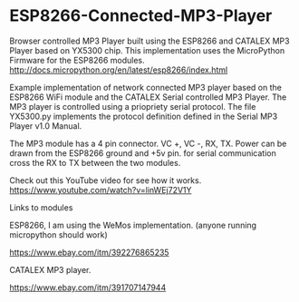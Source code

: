 # ESP8266-Connected-MP3-Player
Browser controlled MP3 Player built using the ESP8266 and CATALEX MP3 Player based on YX5300 chip. This implementation uses the MicroPython Firmware for the ESP8266 modules. http://docs.micropython.org/en/latest/esp8266/index.html

Example implementation of network connected MP3 player based on the ESP8266 WiFi module and the CATALEX Serial controlled MP3 Player. The MP3 player is controlled using a priopriety serial protocol. The file YX5300.py implements the protocol definition defined in the Serial MP3 Player v1.0 Manual. 

The MP3 module has a 4 pin connector. VC +, VC -, RX, TX. Power can be drawn from the ESP8266 ground and +5v pin. for serial communication cross the RX to TX between the two modules. 

Check out this YouTube video for see how it works. https://www.youtube.com/watch?v=linWEj72V1Y

Links to modules

ESP8266, I am using the WeMos implementation. (anyone running micropython should work)

https://www.ebay.com/itm/392276865235

CATALEX MP3 player. 

https://www.ebay.com/itm/391707147944
